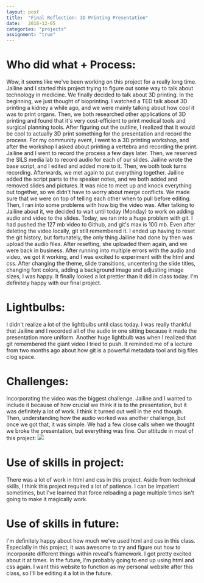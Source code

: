 ```yaml
---
layout: post
title:  "Final Reflection: 3D Printing Presentation"
date:   2016-12-05
categories: "projects"
assignment: "true"
---
```

# Who did what + Process:
Wow, it seems like we've been working on this project for a really long time. Jailine and I started this project trying to figure out some way to talk about technology in medicine. We finally decided to talk about 3D printing. In the beginning, we just thought of bioprinting. I watched a TED talk about 3D printing a kidney a while ago, and we were mainly talking about how cool it was to print organs. Then, we both researched other applications of 3D printing and found that it's very cost-efficient to print medical tools and surgical planning tools. After figuring out the outline, I realized that it would be cool to actually 3D print something for the presentation and record the process. For my community event, I went to a 3D printing workshop, and after the workshop I asked about printing a vertebra and recording the print. Jailine and I went to record the process a few days later. Then, we reserved the SILS media lab to record audio for each of our slides. Jailine wrote the base script, and I edited and added more to it. Then, we both took turns recording. Afterwards, we met again to put everything together. Jailine added the script parts to the speaker notes, and we both added and removed slides and pictures. It was nice to meet up and knock everything out together, so we didn't have to worry about merge conflicts. We made sure that we were on top of telling each other when to pull before editing. Then, I ran into some problems with how big the video was. After talking to Jailine about it, we decided to wait until today (Monday) to work on adding audio and video to the slides. Today, we ran into a huge problem with git. I had pushed the 127 mb video to Github, and git's max is 100 mb. Even after deleting the video locally, git still remembered it. I ended up having to reset the git history, but fortunately, the only thing Jailine had done by then was upload the audio files. After resetting, she uploaded them again, and we were back in business. After running into multiple errors with the audio and video, we got it working, and I was excited to experiment with the html and css. After changing the theme, slide transitions, uncentering the slide titles, changing font colors, adding a background image and adjusting image sizes, I was happy. It finally looked a lot prettier than it did in class today. I'm definitely happy with our final project.
# Lightbulbs:
I didn't realize a lot of the lightbulbs until class today. I was really thankful that Jailine and I recorded all of the audio in one sitting because it made the presentation more uniform. Another huge lightbulb was when I realized that git remembered the giant video I tried to push. It reminded me of a lecture from two months ago about how git is a powerful metadata tool and big files clog space. 
# Challenges:
Incorporating the video was the biggest challenge. Jailine and I wanted to include it because of how crucial we think it is to the presentation, but it was definitely a lot of work. I think it turned out well in the end though. Then, understanding how the audio worked was another challenge, but once we got that, it was simple. We had a few close calls when we thought we broke the presentation, but everything was fine.
Our attitude in most of this project:
![](http://s.quickmeme.com/img/88/88e4e5487c2150fde4f93a8a7270d216457d34b52819ba9fc4f16f3e1504bc4d.jpg)
# Use of skills in project:
There was a lot of work in html and css in this project. Aside from technical skills, I think this project required a lot of patience. I can be impatient sometimes, but I've learned that force reloading a page multiple times isn't going to make it magically work. 
# Use of skills in future:
I'm definitely happy about how much we've used html and css in this class. Especially in this project, it was awesome to try and figure out how to incorporate different things within reveal's framework. I got pretty excited about it at times. In the future, I'm probably going to end up using html and css again. I want this website to function as my personal website after this class, so I'll be editing it a lot in the future. 